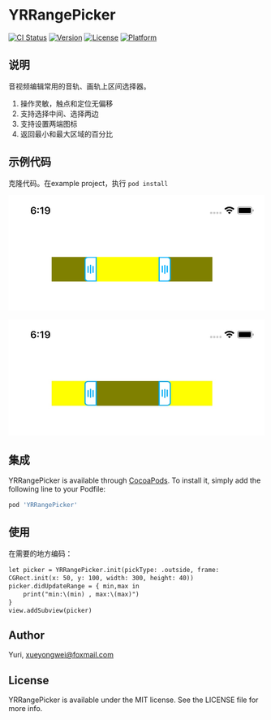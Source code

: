 # YRRangePicker

[![CI Status](https://img.shields.io/travis/Yuri/YRRangePicker.svg?style=flat)](https://travis-ci.org/Yuri/YRRangePicker)
[![Version](https://img.shields.io/cocoapods/v/YRRangePicker.svg?style=flat)](https://cocoapods.org/pods/YRRangePicker)
[![License](https://img.shields.io/cocoapods/l/YRRangePicker.svg?style=flat)](https://cocoapods.org/pods/YRRangePicker)
[![Platform](https://img.shields.io/cocoapods/p/YRRangePicker.svg?style=flat)](https://cocoapods.org/pods/YRRangePicker)

## 说明

音视频编辑常用的音轨、画轨上区间选择器。
1. 操作灵敏，触点和定位无偏移
2. 支持选择中间、选择两边
3. 支持设置两端图标
4. 返回最小和最大区域的百分比

## 示例代码

克隆代码。在example project，执行 `pod install`

![选择中间区域](1.jpg)

![选择两端区域](2.jpg)


## 集成

YRRangePicker is available through [CocoaPods](https://cocoapods.org). To install
it, simply add the following line to your Podfile:

```ruby
pod 'YRRangePicker'
```
## 使用

在需要的地方编码：
```
let picker = YRRangePicker.init(pickType: .outside, frame: CGRect.init(x: 50, y: 100, width: 300, height: 40))
picker.didUpdateRange = { min,max in
    print("min:\(min) , max:\(max)")
}
view.addSubview(picker)
```

## Author

Yuri, xueyongwei@foxmail.com

## License

YRRangePicker is available under the MIT license. See the LICENSE file for more info.
